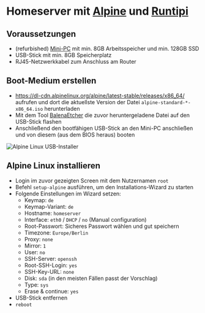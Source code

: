 # Homeserver mit [Alpine](https://alpinelinux.org/) und [Runtipi](https://runtipi.io/)

## Voraussetzungen

- (refurbished) [Mini-PC](https://www.mydealz.de/gruppe/mini-pc) mit min. 8GB Arbeitsspeicher und min. 128GB SSD
- USB-Stick mit min. 8GB Speicherplatz
- RJ45-Netzwerkkabel zum Anschluss am Router

## Boot-Medium erstellen

- https://dl-cdn.alpinelinux.org/alpine/latest-stable/releases/x86_64/ aufrufen und dort die aktuellste Version der Datei `alpine-standard-*-x86_64.iso` herunterladen
- Mit dem Tool [BalenaEtcher](https://etcher.balena.io/) die zuvor heruntergeladene Datei auf den USB-Stick flashen
- Anschließend den bootfähigen USB-Stick an den Mini-PC anschließen und von diesem (aus dem BIOS heraus) booten

![Alpine Linux USB-Installer](https://linuxiac.b-cdn.net/wp-content/uploads/2023/05/alpine-install1.png)

## Alpine Linux installieren

- Login im zuvor gezeigten Screen mit dem Nutzernamen `root`
- Befehl `setup-alpine` ausführen, um den Installations-Wizard zu starten
- Folgende Einstellungen im Wizard setzen:
	- Keymap: `de`
	- Keymap-Variant: `de`
	- Hostname: `homeserver`
	- Interface: `eth0` / `DHCP` / `no` (Manual configuration)
	- Root-Passwort: Sicheres Passwort wählen und gut speichern
	- Timezone: `Europe/Berlin`
	- Proxy: `none`
	- Mirror: `1`
	- User: `no`
	- SSH-Server: `openssh` 
	- Root-SSH-Login: `yes`
	- SSH-Key-URL: `none`
	- Disk: `sda` (in den meisten Fällen passt der Vorschlag)
	- Type: `sys`
	- Erase & continue: `yes`
- USB-Stick entfernen
- `reboot`
